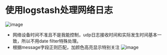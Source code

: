 # 使用logstash处理网络日志


![image](https://user-images.githubusercontent.com/23710675/117534920-0a1f4780-b026-11eb-9059-3f17f977fe55.png)


- 网络设备时间不准且不是我能控制，udp日志接收时间和实际发生时间基本一致，所以不用date filter特殊处理。
- 根据message字段正则匹配，加颜色高亮显示特别关注
![image](https://user-images.githubusercontent.com/23710675/117535095-b7925b00-b026-11eb-8545-30ec6f4c0dc9.png)


